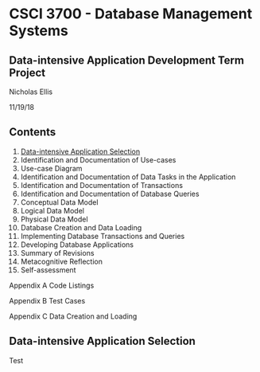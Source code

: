 # CSCI 3700 - Database Management Systems

## **Data-intensive Application Development Term Project**

Nicholas Ellis

11/19/18

## Contents

1. [Data-intensive Application Selection](#Data-intensive-Application-Selection)
2. Identification and Documentation of Use-cases
3. Use-case Diagram
4. Identification and Documentation of Data Tasks in the Application
5. Identification and Documentation of Transactions
6. Identification and Documentation of Database Queries
7. Conceptual Data Model
8. Logical Data Model
9. Physical Data Model
10. Database Creation and Data Loading
11. Implementing Database Transactions and Queries
12. Developing Database Applications
13. Summary of Revisions
14. Metacognitive Reflection
15. Self-assessment

Appendix A Code Listings

Appendix B Test Cases

Appendix C Data Creation and Loading

## Data-intensive Application Selection

Test